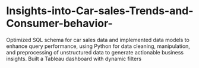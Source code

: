 # Insights-into-Car-sales-Trends-and-Consumer-behavior-
Optimized SQL schema for car sales data and implemented data models to enhance query performance, using Python for data cleaning, manipulation, and preprocessing of unstructured data to generate actionable business insights.  Built a Tableau dashboard with dynamic filters
